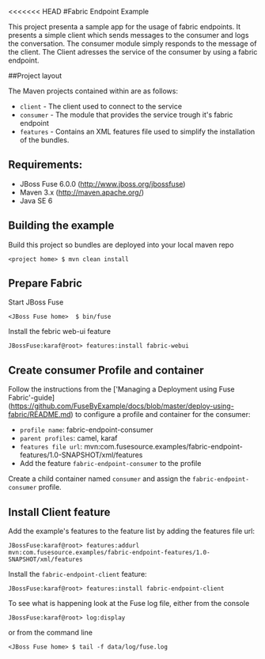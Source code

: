 <<<<<<< HEAD
#Fabric Endpoint Example

This project presenta a sample app for the usage of fabric endpoints. It presents a simple client which sends messages 
to the consumer and logs the conversation. The consumer module simply responds to the message of the client. The Client 
adresses the service of the consumer by using a fabric endpoint.

##Project layout

The Maven projects contained within are as follows:

* `client` - The client used to connect to the service
* `consumer` - The module that provides the service trough it's fabric endpoint
* `features` - Contains an XML features file used to simplify the installation of the bundles.

## Requirements:

* JBoss Fuse 6.0.0 (http://www.jboss.org/jbossfuse)
* Maven 3.x (http://maven.apache.org/)
* Java SE 6

## Building the example

Build this project so bundles are deployed into your local maven repo

    <project home> $ mvn clean install

## Prepare Fabric

Start JBoss Fuse

    <JBoss Fuse home>  $ bin/fuse

Install the febric web-ui feature

    JBossFuse:karaf@root> features:install fabric-webui


## Create consumer Profile and container

Follow the instructions from the ['Managing a Deployment using Fuse Fabric'-guide]
(https://github.com/FuseByExample/docs/blob/master/deploy-using-fabric/README.md) to configure a profile and container 
for the consumer:

* `profile name`: fabric-endpoint-consumer
* `parent profiles`: camel, karaf
* `features file url`: mvn:com.fusesource.examples/fabric-endpoint-features/1.0-SNAPSHOT/xml/features
* Add the feature `fabric-endpoint-consumer` to the profile

Create a child container named `consumer` and assign the `fabric-endpoint-consumer` profile.

## Install Client feature

Add the example's features to the feature list by adding the features file url:

    JBossFuse:karaf@root> features:addurl mvn:com.fusesource.examples/fabric-endpoint-features/1.0-SNAPSHOT/xml/features

Install the `fabric-endpoint-client` feature:

    JBossFuse:karaf@root> features:install fabric-endpoint-client
 
To see what is happening look at the Fuse log file, either from the console

    JBossFuse:karaf@root> log:display

   or from the command line

    <JBoss Fuse home> $ tail -f data/log/fuse.log
